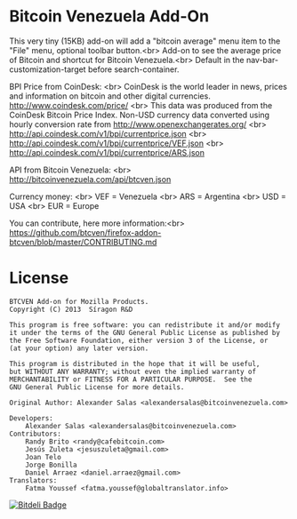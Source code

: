 Bitcoin Venezuela Add-On
=======================

This very tiny (15KB) add-on will add a "bitcoin average" menu item to the "File" menu, optional toolbar button.<br\>
Add-on to see the average price of Bitcoin and shortcut for Bitcoin Venezuela.<br\>
Default in the nav-bar-customization-target before search-container. 

BPI Price from CoinDesk: <br\>
CoinDesk is the world leader in news, prices and information on bitcoin and other digital currencies.
http://www.coindesk.com/price/ <br\>
This data was produced from the CoinDesk Bitcoin Price Index. Non-USD currency data converted using hourly conversion rate from http://www.openexchangerates.org/ <br\>
http://api.coindesk.com/v1/bpi/currentprice.json <br\>
http://api.coindesk.com/v1/bpi/currentprice/VEF.json <br\>
http://api.coindesk.com/v1/bpi/currentprice/ARS.json

API from Bitcoin Venezuela: <br\>
http://bitcoinvenezuela.com/api/btcven.json

Currency money: <br\>
VEF = Venezuela <br\>
ARS = Argentina <br\>
USD = USA <br\>
EUR = Europe

You can contribute, here more information:<br\>
https://github.com/btcven/firefox-addon-btcven/blob/master/CONTRIBUTING.md

License
=======

    BTCVEN Add-on for Mozilla Products.
    Copyright (C) 2013  Síragon R&D

    This program is free software: you can redistribute it and/or modify
    it under the terms of the GNU General Public License as published by
    the Free Software Foundation, either version 3 of the License, or
    (at your option) any later version.

    This program is distributed in the hope that it will be useful,
    but WITHOUT ANY WARRANTY; without even the implied warranty of
    MERCHANTABILITY or FITNESS FOR A PARTICULAR PURPOSE.  See the
    GNU General Public License for more details.

	Original Author: Alexander Salas <alexandersalas@bitcoinvenezuela.com>

  	Developers: 
  		Alexander Salas <alexandersalas@bitcoinvenezuela.com>
  	Contributors:   
  		Randy Brito <randy@cafebitcoin.com>
  		Jesús Zuleta <jesuszuleta@gmail.com>
  		Joan Telo
  		Jorge Bonilla
  		Daniel Arraez <daniel.arraez@gmail.com>
  	Translators:    
  		Fatma Youssef <fatma.youssef@globaltranslator.info>


[![Bitdeli Badge](https://d2weczhvl823v0.cloudfront.net/btcven/firefox-addon-btcven/trend.png)](https://bitdeli.com/free "Bitdeli Badge")

